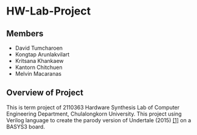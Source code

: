 # HW-Lab-Project

## Members
- David Tumcharoen
- Kongtap Arunlakvilart
- Kritsana Khankaew
- Kantorn Chitchuen
- Melvin Macaranas

## Overview of Project
This is term project of 2110363 Hardware Synthesis Lab of Computer Engineering Department, Chulalongkorn University. This project using Verilog language to create the parody version of Undertale (2015) [[1]](https://undertale.com/about/) on a BASYS3 board.
